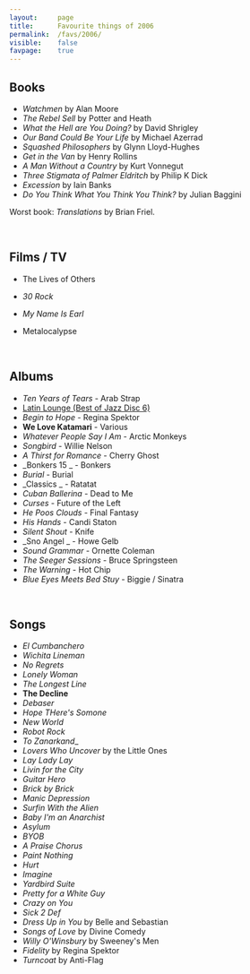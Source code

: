 ```yaml
---
layout:     page
title:      Favourite things of 2006
permalink:  /favs/2006/
visible:    false
favpage: 	true
---
```


## Books

* _Watchmen_ by Alan Moore
* _The Rebel Sell_ by Potter and Heath
* _What the Hell are You Doing?_ by David Shrigley
* _Our Band Could Be Your Life_ by Michael Azerrad
* _Squashed Philosophers_ by Glynn Lloyd-Hughes
* _Get in the Van_ by Henry Rollins
* _A Man Without a Country_ by Kurt Vonnegut 
* _Three Stigmata of Palmer Eldritch_ by Philip K Dick
* _Excession_ by Iain Banks
* _Do You Think What You Think You Think?_ by Julian Baggini

Worst book: _Translations_ by Brian Friel.

<br>

## Films / TV

* The Lives of Others

* _30 Rock_
* _My Name Is Earl_
* Metalocalypse

<br>

## Albums

* _Ten Years of Tears_ - Arab Strap
* [Latin Lounge (Best of Jazz Disc 6)](https://open.spotify.com/playlist/41RJv1fBVeHvD6iOgcxpz9)
* _Begin to Hope_ - Regina Spektor
* **We Love Katamari** - Various
* _Whatever People Say I Am_ - Arctic Monkeys
* _Songbird_ - Willie Nelson
* _A Thirst for Romance_ - Cherry Ghost
* _Bonkers 15 _ - Bonkers
* _Burial_ - Burial
* _Classics _ - Ratatat
* _Cuban Ballerina_ - Dead to Me
* _Curses_ - Future of the Left
* _He Poos Clouds_ - Final Fantasy
* _His Hands_ - Candi Staton
* _Silent Shout_ - Knife
* _Sno Angel _ - Howe Gelb
* _Sound Grammar_ - Ornette Coleman
* _The Seeger Sessions_ - Bruce Springsteen
* _The Warning_ - Hot Chip
* _Blue Eyes Meets Bed Stuy_ - Biggie / Sinatra

<br>

## Songs

* _El Cumbanchero_
* _Wichita Lineman_
* _No Regrets_
* _Lonely Woman_
* _The Longest Line_
* **The Decline**
* _Debaser_
* _Hope THere's Somone_
* _New World_
* _Robot Rock_
* _To Zanarkand__
* _Lovers Who Uncover_ by the Little Ones
* _Lay Lady Lay_
* _Livin for the City_
* _Guitar Hero_
* _Brick by Brick_
* _Manic Depression_
* _Surfin With the Alien_
* _Baby I'm an Anarchist_
* _Asylum_
* _BYOB_
* _A Praise Chorus_
* _Paint Nothing_
* _Hurt_
* _Imagine_
* _Yardbird Suite_
* _Pretty for a White Guy_
* _Crazy on You_
* _Sick 2 Def_
* _Dress Up in You_ by Belle and Sebastian
* _Songs of Love_ by Divine Comedy
* _Willy O'Winsbury_ by Sweeney's Men
* _Fidelity_ by Regina Spektor
* _Turncoat_ by Anti-Flag